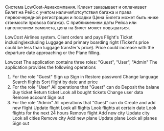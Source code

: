 Система LowCost-Авиакомпания. Клиент заказывает и оплачивает Билет на Рейс с учетом наличия\отсутствия багажа и права первоочередной регистрации и посадки (Цена Билета может быть ниже стоимости провоза багажа). С приближением даты Рейса или наполнением самолета, цена на Билет может повышаться.

LowCost Airlines system. Client orders and pays Flight's Ticket including\excluding Luggage and primary boarding right (Ticket's price could be less than luggage transfer's price). Price could increase with the departure date approaching or the Plane filling.

Lowcost
The application contains three roles: "Guest", "User", "Admin"
The application provides the following operations
1) For the role "Guest"
Sign up
Sign in
Restore password
Change language
Search flights
Sort flight by date and price
2) For the role "User"
All operations that "Guest" can do
Deposit the balane
Buy ticket
Return ticket
Look all bought tickets
Change user data
Remove account
Sign out
3) For the role "Admin"
All operations that "Guest" can do
Create and add new flight
Update flight
Look all flights
Look flights at certain date
Look flights for the next 24 hours
Remove flight
Add new city
Update city
Look all cities
Remove city
Add new plane
Update plane
Look all planes
Sign out